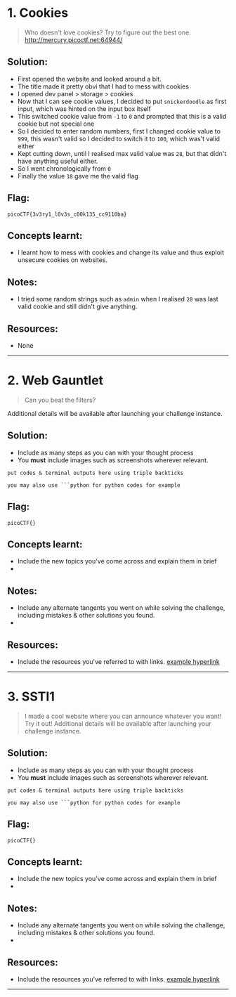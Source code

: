 # 1. Cookies

> Who doesn't love cookies? Try to figure out the best one. http://mercury.picoctf.net:64944/

## Solution:

- First opened the website and looked around a bit.
- The title made it pretty obvi that I had to mess with cookies
- I opened dev panel > storage > cookies
- Now that I can see cookie values, I decided to put `snickerdoodle` as first input, which was hinted on the input box itself
- This switched cookie value from `-1` to `0` and prompted that this is a valid cookie but not special one
- So I decided to enter random numbers, first I changed cookie value to `999`, this wasn't valid so I decided to switch it to `100`, which was't valid either
- Kept cutting down, until I realised max valid value was `28`, but that didn't have anything useful either.
- So I went chronologically from `0`
- Finally the value `18` gave me the valid flag

## Flag:

```
picoCTF{3v3ry1_l0v3s_c00k135_cc9110ba}
```

## Concepts learnt:

- I learnt how to mess with cookies and change its value and thus exploit unsecure cookies on websites.

## Notes:

- I tried some random strings such as `admin` when I realised `28` was last valid cookie and still didn't give anything.

## Resources:

- None


***

# 2. Web Gauntlet

> Can you beat the filters?

Additional details will be available after launching your challenge instance.

## Solution:

- Include as many steps as you can with your thought process
- You **must** include images such as screenshots wherever relevant.

```
put codes & terminal outputs here using triple backticks

you may also use ```python for python codes for example
```

## Flag:

```
picoCTF{}
```

## Concepts learnt:

- Include the new topics you've come across and explain them in brief
- 

## Notes:

- Include any alternate tangents you went on while solving the challenge, including mistakes & other solutions you found.
- 

## Resources:

- Include the resources you've referred to with links. [example hyperlink](https://google.com)


***

# 3. SSTI1

> I made a cool website where you can announce whatever you want! Try it out! Additional details will be available after launching your challenge instance.

## Solution:

- Include as many steps as you can with your thought process
- You **must** include images such as screenshots wherever relevant.

```
put codes & terminal outputs here using triple backticks

you may also use ```python for python codes for example
```

## Flag:

```
picoCTF{}
```

## Concepts learnt:

- Include the new topics you've come across and explain them in brief
- 

## Notes:

- Include any alternate tangents you went on while solving the challenge, including mistakes & other solutions you found.
- 

## Resources:

- Include the resources you've referred to with links. [example hyperlink](https://google.com)


***



